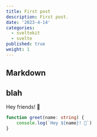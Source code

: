 ```yaml
---
title: First post
description: First post.
date: '2023-4-14'
categories:
  - sveltekit
  - svelte
published: true
weight: 1
---
```


## Markdown

## blah 

Hey friends! 👋

```ts
function greet(name: string) {
	console.log(`Hey ${name}! 👋`)
}
```
